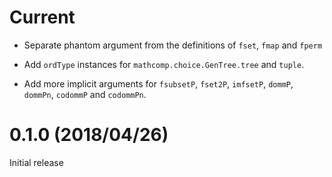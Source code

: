# Current

- Separate phantom argument from the definitions of `fset`, `fmap` and `fperm`

- Add `ordType` instances for `mathcomp.choice.GenTree.tree` and `tuple`.

- Add more implicit arguments for `fsubsetP`, `fset2P`, `imfsetP`, `dommP`,
  `dommPn`, `codommP` and `codommPn`.

# 0.1.0 (2018/04/26)

Initial release
